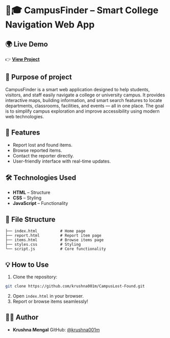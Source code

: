 # 🧭🎓 CampusFinder – Smart College Navigation Web App
 


## 🌍 Live Demo
👉 [**View Project**](https://krushna001m.github.io/CampusFinder/)  

## 🎯 Purpose of project
CampusFinder is a smart web application designed to help students, visitors, and staff easily navigate a college or university campus. It provides interactive maps, building information, and smart search features to locate departments, classrooms, facilities, and events — all in one place. The goal is to simplify campus exploration and improve accessibility using modern web technologies.


## 🚀 Features
- Report lost and found items.
- Browse reported items.
- Contact the reporter directly.
- User-friendly interface with real-time updates.

## 🛠️ Technologies Used
- **HTML** – Structure  
- **CSS** – Styling  
- **JavaScript** – Functionality  

## 📂 File Structure
```
├── index.html          # Home page
├── report.html         # Report item page
├── items.html          # Browse items page
├── styles.css          # Styling
└── script.js           # Core functionality
```

## 💡 How to Use
1. Clone the repository:
```bash
git clone https://github.com/krushna001m/CampusLost-Found.git
```
2. Open `index.html` in your browser.  
3. Report or browse items seamlessly!  

## 👨‍💻 Author

* **Krushna Mengal**
  GitHub: [@krushna001m](https://github.com/krushna001m)
